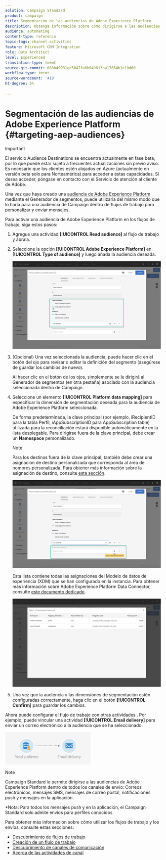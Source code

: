 ```yaml
---
solution: Campaign Standard
product: campaign
title: Segmentación de las audiencias de Adobe Experience Platform
description: Obtenga información sobre cómo dirigirse a las audiencias de Adobe Experience Platform dentro de flujos de trabajo.
audience: automating
content-type: reference
topic-tags: channel-activities
feature: Microsoft CRM Integration
role: Data Architect
level: Experienced
translation-type: tm+mt
source-git-commit: 088b49931ee5047fa6b949813ba17654b1e10d60
workflow-type: tm+mt
source-wordcount: '410'
ht-degree: 5%

---
```



# Segmentación de las audiencias de Adobe Experience Platform {#targeting-aep-audiences}

>[!IMPORTANT]
>
>El servicio Audience Destinations se encuentra actualmente en fase beta, por lo que puede estar sujeto a frecuentes actualizaciones sin previo aviso. Es necesario que los clientes estén alojados en Azure (actualmente en versión beta solo para Norteamérica) para acceder a estas capacidades. Si desea acceder, póngase en contacto con el Servicio de atención al cliente de Adobe.

Una vez que haya creado una [audiencia de Adobe Experience Platform](../../integrating/using/aep-about-audience-destinations-service.md) mediante el Generador de segmentos, puede utilizarla del mismo modo que lo haría para una audiencia de Campaign dentro de flujos de trabajo para personalizar y enviar mensajes.

Para activar una audiencia de Adobe Experience Platform en los flujos de trabajo, siga estos pasos:

1. Agregue una actividad **[!UICONTROL Read audience]** al flujo de trabajo y ábrala.

1. Seleccione la opción **[!UICONTROL Adobe Experience Platform]** en **[!UICONTROL Type of audience]** y luego añada la audiencia deseada.

   ![](assets/aep_wkf_readaudience.png)

1. (Opcional) Una vez seleccionada la audiencia, puede hacer clic en el botón del ojo para revisar o editar la definición del segmento (asegúrese de guardar los cambios de nuevo).

   Al hacer clic en el botón de los ojos, simplemente se le dirigirá al Generador de segmentos (en otra pestaña) asociado con la audiencia seleccionada dentro de Campaign.

1. Seleccione un elemento **[!UICONTROL Platform data mapping]** para especificar la dimensión de segmentación deseada para la audiencia de Adobe Experience Platform seleccionada.

   De forma predeterminada, la clave principal (por ejemplo, iRecipientID para la tabla Perfil, iAppSubscriptionID para AppSubscription table) utilizada para la reconciliación estará disponible automáticamente en la lista desplegable. Para dirigirse fuera de la clave principal, debe crear un **Namespace** personalizado.

   >[!NOTE]
   >
   >Para los destinos fuera de la clave principal, también debe crear una asignación de destino personalizada que corresponda al área de nombres personalizada. Para obtener más información sobre la asignación de destino, consulte [esta sección](../../administration/using/target-mappings-in-campaign.md).

   ![](assets/aep_wkf_readaudience_namespace.png)

   Esta lista contiene todas las asignaciones del Modelo de datos de experiencia (XDM) que se han configurado en la instancia. Para obtener más información sobre Adobe Experience Platform Data Connector, consulte [este documento dedicado](../../integrating/using/aep-about-data-connector.md).

   ![](assets/aep_wkf_readaudience_namespace2.png)

1. Una vez que la audiencia y las dimensiones de segmentación estén configuradas correctamente, haga clic en el botón **[!UICONTROL Confirm]** para guardar los cambios.

Ahora puede configurar el flujo de trabajo con otras actividades . Por ejemplo, puede vincular una actividad **[!UICONTROL Email delivery]** para enviar un correo electrónico a la audiencia que se ha seleccionado.

![](assets/aep_wkf_email.png)

>[!NOTE]
>
>Campaign Standard le permite dirigirse a las audiencias de Adobe Experience Platform dentro de todos los canales de envío: Correos electrónicos, mensajes SMS, mensajes de correo postal, notificaciones push y mensajes en la aplicación.
>
>*Nota: Para todos los mensajes push y en la aplicación, el Campaign Standard solo admite envíos para perfiles conocidos.

Para obtener más información sobre cómo utilizar los flujos de trabajo y los envíos, consulte estas secciones:

* [Descubrimiento de flujos de trabajo](../../automating/using/get-started-workflows.md)
* [Creación de un flujo de trabajo](../../automating/using/building-a-workflow.md)
* [Descubrimiento de canales de comunicación](../../channels/using/get-started-communication-channels.md)
* [Acerca de las actividades de canal](../../automating/using/about-channel-activities.md)
